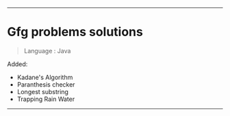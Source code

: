 
___ 

# Gfg problems solutions 

> Language : Java

Added:
- Kadane's Algorithm 
- Paranthesis checker
- Longest substring
- Trapping Rain Water
___ 
